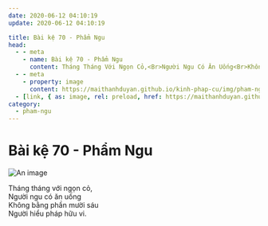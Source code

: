 ```yaml
---
date: 2020-06-12 04:10:19
update: 2020-06-12 04:10:19

title: Bài kệ 70 - Phẩm Ngu
head:
  - - meta
    - name: Bài kệ 70 - Phẩm Ngu
      content: Tháng Tháng Với Ngọn Cỏ,<Br>Người Ngu Có Ăn Uống<Br>Không Bằng Phần Mười Sáu<Br>Người Hiểu Pháp Hữu Vi.<Br>
  - - meta
    - property: image
      content: https://maithanhduyan.github.io/kinh-phap-cu/img/pham-ngu/pham-ngu-070.jpg
  - [link, { as: image, rel: preload, href: https://maithanhduyan.github.io/kinh-phap-cu/img/pham-ngu/pham-ngu-070.jpg }]
category:
  - pham-ngu
---
```


# Bài kệ 70 - Phẩm Ngu

![An image](/img/pham-ngu/pham-ngu-070.jpg)

Tháng tháng với ngọn cỏ,<br>Người ngu có ăn uống<br>Không bằng phần mười sáu<br>Người hiểu pháp hữu vi.<br>
